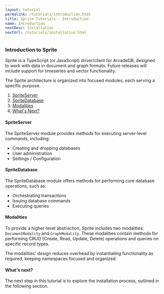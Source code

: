 ```yaml
---
layout: tutorial
permalink: /tutorials/introduction.html
title: Sprite Tutorials - Introduction
name: Introduction
nextDesc: Installation
nextUrl: /tutorials/installation.html
---
```


### Introduction to Sprite

Sprite is a TypeScript (or JavaScript) driver/client for ArcadeDB, designed to work with data in document and graph formats. Future releases will include support for timeseries and vector functionality.

The Sprite architecture is organized into focused modules, each serving a specific purpose.

1. [SpriteServer](#spriteserver)
2. [SpriteDatabase](#spritedatabase)
3. [Modalities](#modalities)
4. [What's Next?](#whats-next)

#### SpriteServer

The SpriteServer module provides methods for executing server-level commands, including:

* Creating and dropping databases
* User administration
* Settings / Configuration

#### SpriteDatabase

The SpriteDatabase module offers methods for performing core database operations, such as:

* Orchestrating transactions
* Issuing database commands
* Executing queries

#### Modalities

To provide a higher-level abstraction, Sprite includes two modalities: `DocumentModality` and `GraphModality`. These modalities contain methods for performing CRUD (Create, Read, Update, Delete) operations and queries on specific record types.

The modalities' design reduces overhead by instantiating functionality as required, keeping namespaces focused and organized.

#### What's next?

The next step in this tutorial is to explore the installation process, outlined in the following section.
